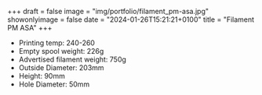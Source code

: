 +++
draft = false
image = "img/portfolio/filament_pm-asa.jpg"
showonlyimage = false
date = "2024-01-26T15:21:21+0100"
title = "Filament PM ASA"
+++

* Printing temp: 240-260
* Empty spool weight: 226g
* Advertised filament weight: 750g
* Outside Diameter: 203mm
* Height: 90mm
* Hole Diameter: 50mm
<!--more-->
